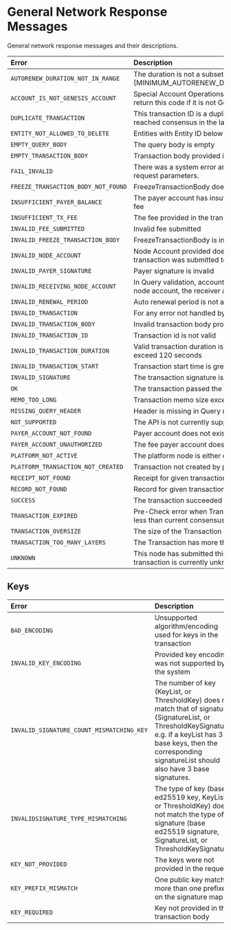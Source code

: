 # General Network Response Messages

General network response messages and their descriptions.

| Error  | Description |
| :--- | :--- |
| `AUTORENEW_DURATION_NOT_IN_RANGE` | The duration is not a subset of \[MINIMUM\_AUTORENEW\_DURATION,MAXIMUM\_AUTORENEW\_DURATION\] |
| `ACCOUNT_IS_NOT_GENESIS_ACCOUNT` | Special Account Operations should be performed by only Genesis account, return this code if it is not Genesis Account |
| `DUPLICATE_TRANSACTION` | This transaction ID is a duplicate of one that was submitted to this node or reached consensus in the last 180 seconds \(receipt period\) |
| `ENTITY_NOT_ALLOWED_TO_DELETE` | Entities with Entity ID below 1000 are not allowed to be deleted |
| `EMPTY_QUERY_BODY` | The query body is empty |
| `EMPTY_TRANSACTION_BODY` | Transaction body provided is empty |
| `FAIL_INVALID` | There was a system error and the transaction failed because of invalid request parameters. |
| `FREEZE_TRANSACTION_BODY_NOT_FOUND` | FreezeTransactionBody does not exist |
| `INSUFFICIENT_PAYER_BALANCE` | The payer account has insufficient cryptocurrency to pay the transaction fee |
| `INSUFFICIENT_TX_FEE` | The fee provided in the transaction is insufficient for this type of transaction |
| `INVALID_FEE_SUBMITTED` | Invalid fee submitted |
| `INVALID_FREEZE_TRANSACTION_BODY` | FreezeTransactionBody is invalid |
| `INVALID_NODE_ACCOUNT` | Node Account provided does not match the node account of the node the transaction was submitted to. |
| `INVALID_PAYER_SIGNATURE` | Payer signature is invalid |
| `INVALID_RECEIVING_NODE_ACCOUNT` | In Query validation, account with +ve\(amount\) value should be Receiving node account, the receiver account should be only one account in the list |
| `INVALID_RENEWAL_PERIOD` | Auto renewal period is not a positive number of seconds |
| `INVALID_TRANSACTION` | For any error not handled by specific error codes listed below. |
| `INVALID_TRANSACTION_BODY` | Invalid transaction body provided |
| `INVALID_TRANSACTION_ID` | Transaction id is not valid |
| `INVALID_TRANSACTION_DURATION` | Valid transaction duration is a positive non zero number that does not exceed 120 seconds |
| `INVALID_TRANSACTION_START` | Transaction start time is greater than current consensus time |
| `INVALID_SIGNATURE` | The transaction signature is not valid |
| `OK` | The transaction passed the precheck validations. |
| `MEMO_TOO_LONG` | Transaction memo size exceeded 100 bytes |
| `MISSING_QUERY_HEADER` | Header is missing in Query request |
| `NOT_SUPPORTED` | The API is not currently supported |
| `PAYER_ACCOUNT_NOT_FOUND` | Payer account does not exist. |
| `PAYER_ACCOUNT_UNAUTHORIZED` | The fee payer account doesn't have permission to submit such Transaction |
| `PLATFORM_NOT_ACTIVE` | The platform node is either disconnected or lagging behind |
| `PLATFORM_TRANSACTION_NOT_CREATED` | Transaction not created by platform due to large backlog |
| `RECEIPT_NOT_FOUND` | Receipt for given transaction id does not exist |
| `RECORD_NOT_FOUND` | Record for given transaction id does not exist |
| `SUCCESS` | The transaction succeeded |
| `TRANSACTION_EXPIRED` | Pre-Check error when TransactionValidStart + transactionValidDuration is less than current consensus time. |
| `TRANSACTION_OVERSIZE` | The size of the Transaction is greater than transactionMaxBytes |
| `TRANSACTION_TOO_MANY_LAYERS` | The Transaction has more than 50 levels |
| `UNKNOWN` | This node has submitted this transaction to the network. Status of the transaction is currently unknown. |

## Keys

| Error | Description |
| :--- | :--- |
| `BAD_ENCODING` | Unsupported algorithm/encoding used for keys in the transaction |
| `INVALID_KEY_ENCODING` | Provided key encoding was not supported by the system |
| `INVALID_SIGNATURE_COUNT_MISMATCHING_KEY` | The number of key \(KeyList, or ThresholdKey\) does not match that of signature \(SignatureList, or ThresholdKeySignature\). e.g. if a keyList has 3 base keys, then the corresponding signatureList should also have 3 base signatures. |
| `INVALIDSIGNATURE_TYPE_MISMATCHING` | The type of key \(base ed25519 key, KeyList, or ThresholdKey\) does not match the type of signature \(base ed25519 signature, SignatureList, or ThresholdKeySignature\) |
| `KEY_NOT_PROVIDED` | The keys were not provided in the request. |
| `KEY_PREFIX_MISMATCH` | One public key matches more than one prefixes on the signature map |
| `KEY_REQUIRED` | Key not provided in the transaction body |

